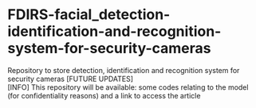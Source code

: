 # FDIRS-facial_detection-identification-and-recognition-system-for-security-cameras
Repository to store detection, identification and recognition system for security cameras [FUTURE UPDATES] <br> [INFO] This repository will be available: some codes relating to the model (for confidentiality reasons) and a link to access the article
